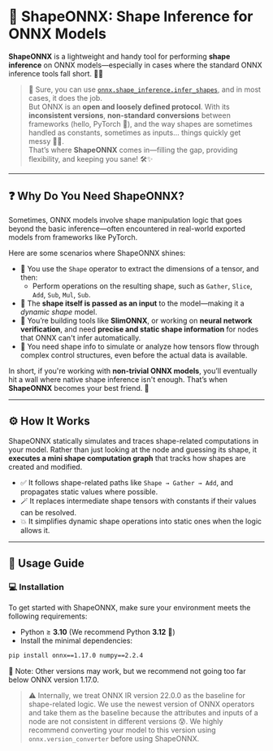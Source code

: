 # 🔷 **ShapeONNX**: Shape Inference for ONNX Models

**ShapeONNX** is a lightweight and handy tool for performing **shape inference** on ONNX models—especially in cases where the standard ONNX inference tools fall short. 🧠📐

> 🧩 Sure, you can use [`onnx.shape_inference.infer_shapes`](https://onnx.ai/onnx/api/shape_inference.html), and in most cases, it does the job.  
> But ONNX is an **open and loosely defined protocol**. With its **inconsistent versions**, **non-standard conversions** between frameworks (hello, PyTorch 👋), and the way shapes are sometimes handled as constants, sometimes as inputs... things quickly get messy 😵‍💫.  
> That’s where **ShapeONNX** comes in—filling the gap, providing flexibility, and keeping you sane! 🛠️✨

---

## ❓ Why Do You Need ShapeONNX?

Sometimes, ONNX models involve shape manipulation logic that goes beyond the basic inference—often encountered in real-world exported models from frameworks like PyTorch.

Here are some scenarios where ShapeONNX shines:

- 🧬 You use the `Shape` operator to extract the dimensions of a tensor, and then:
    - Perform operations on the resulting shape, such as `Gather`, `Slice`, `Add`, `Sub`, `Mul`, `Sub`.
- 🔄 The **shape itself is passed as an input** to the model—making it a *dynamic shape* model.
- 🧠 You’re building tools like **SlimONNX**, or working on **neural network verification**, and need **precise and static shape information** for nodes that ONNX can't infer automatically.
- 🧪 You need shape info to simulate or analyze how tensors flow through complex control structures, even before the actual data is available.

In short, if you're working with **non-trivial ONNX models**, you’ll eventually hit a wall where native shape inference isn't enough. That’s when **ShapeONNX** becomes your best friend. 🤝

---

## ⚙️ How It Works

ShapeONNX statically simulates and traces shape-related computations in your model. Rather than just looking at the node and guessing its shape, it **executes a mini shape computation graph** that tracks how shapes are created and modified.

- ✅ It follows shape-related paths like `Shape → Gather → Add`, and propagates static values where possible.
- 🪄 It replaces intermediate shape tensors with constants if their values can be resolved.
- 💥 It simplifies dynamic shape operations into static ones when the logic allows it.

---

## 🚀 Usage Guide

### 💻 Installation

To get started with ShapeONNX, make sure your environment meets the following requirements:

- Python ≥ **3.10** (We recommend Python **3.12** 🐍)
- Install the minimal dependencies:

```bash
pip install onnx==1.17.0 numpy==2.2.4
```

📌 Note: Other versions may work, but we recommend not going too far below ONNX version 1.17.0.

> ⚠️ Internally, we treat ONNX IR version 22.0.0 as the baseline for shape-related logic. We use the newest version of ONNX operators and take them as the baseline because the attributes and inputs of a node are not consistent in different versions 😰. We highly recommend converting your model to this version using `onnx.version_converter` before using ShapeONNX.